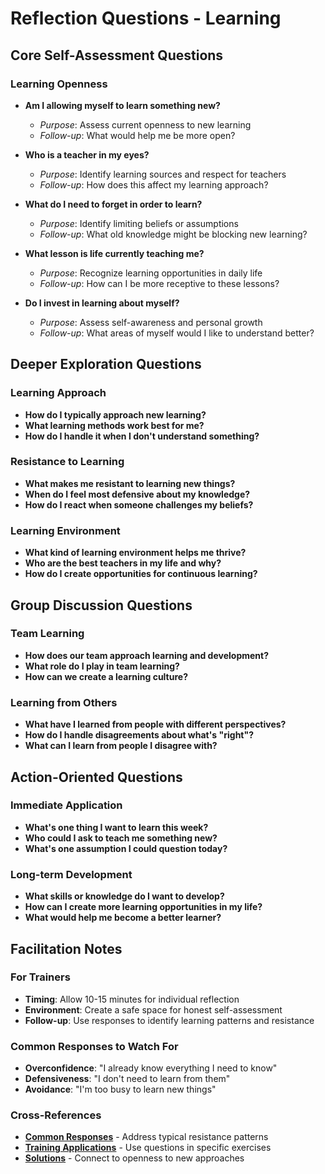 # Reflection Questions - Learning

## Core Self-Assessment Questions

### Learning Openness
- **Am I allowing myself to learn something new?**
  - *Purpose*: Assess current openness to new learning
  - *Follow-up*: What would help me be more open?

- **Who is a teacher in my eyes?**
  - *Purpose*: Identify learning sources and respect for teachers
  - *Follow-up*: How does this affect my learning approach?

- **What do I need to forget in order to learn?**
  - *Purpose*: Identify limiting beliefs or assumptions
  - *Follow-up*: What old knowledge might be blocking new learning?

- **What lesson is life currently teaching me?**
  - *Purpose*: Recognize learning opportunities in daily life
  - *Follow-up*: How can I be more receptive to these lessons?

- **Do I invest in learning about myself?**
  - *Purpose*: Assess self-awareness and personal growth
  - *Follow-up*: What areas of myself would I like to understand better?

## Deeper Exploration Questions

### Learning Approach
- **How do I typically approach new learning?**
- **What learning methods work best for me?**
- **How do I handle it when I don't understand something?**

### Resistance to Learning
- **What makes me resistant to learning new things?**
- **When do I feel most defensive about my knowledge?**
- **How do I react when someone challenges my beliefs?**

### Learning Environment
- **What kind of learning environment helps me thrive?**
- **Who are the best teachers in my life and why?**
- **How do I create opportunities for continuous learning?**

## Group Discussion Questions

### Team Learning
- **How does our team approach learning and development?**
- **What role do I play in team learning?**
- **How can we create a learning culture?**

### Learning from Others
- **What have I learned from people with different perspectives?**
- **How do I handle disagreements about what's "right"?**
- **What can I learn from people I disagree with?**

## Action-Oriented Questions

### Immediate Application
- **What's one thing I want to learn this week?**
- **Who could I ask to teach me something new?**
- **What's one assumption I could question today?**

### Long-term Development
- **What skills or knowledge do I want to develop?**
- **How can I create more learning opportunities in my life?**
- **What would help me become a better learner?**

## Facilitation Notes

### For Trainers
- **Timing**: Allow 10-15 minutes for individual reflection
- **Environment**: Create a safe space for honest self-assessment
- **Follow-up**: Use responses to identify learning patterns and resistance

### Common Responses to Watch For
- **Overconfidence**: "I already know everything I need to know"
- **Defensiveness**: "I don't need to learn from them"
- **Avoidance**: "I'm too busy to learn new things"

### Cross-References
- **[Common Responses](common-responses.md)** - Address typical resistance patterns
- **[Training Applications](training-applications.md)** - Use questions in specific exercises
- **[Solutions](../solutions/README.md)** - Connect to openness to new approaches
